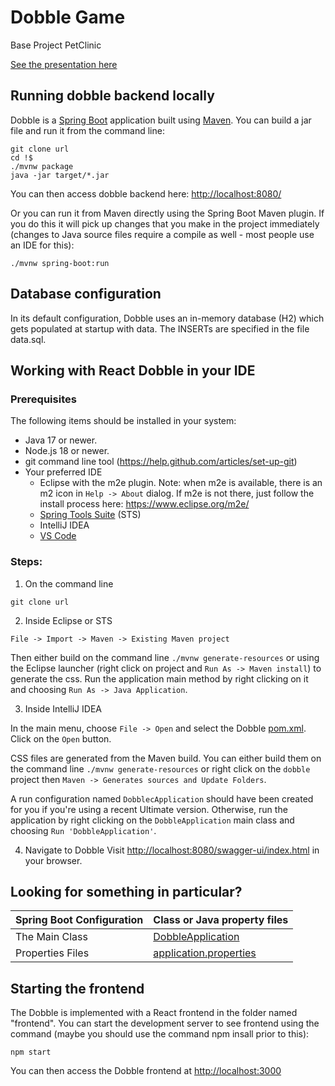 # Dobble Game

Base Project PetClinic

<a href="https://speakerdeck.com/michaelisvy/spring-dobble-sample-application">See the presentation here</a>

## Running dobble backend locally
Dobble is a [Spring Boot](https://spring.io/guides/gs/spring-boot) application built using [Maven](https://spring.io/guides/gs/maven/).  You can build a jar file and run it from the command line:


```
git clone url
cd !$
./mvnw package
java -jar target/*.jar
```

You can then access dobble backend here: [http://localhost:8080/](http://localhost:8080/swagger-ui/index.html)



Or you can run it from Maven directly using the Spring Boot Maven plugin. If you do this it will pick up changes that you make in the project immediately (changes to Java source files require a compile as well - most people use an IDE for this):

```
./mvnw spring-boot:run
```
## Database configuration

In its default configuration, Dobble uses an in-memory database (H2) which
gets populated at startup with data. The INSERTs are specified in the file data.sql.

## Working with React Dobble in your IDE

### Prerequisites
The following items should be installed in your system:
* Java 17 or newer.
* Node.js 18 or newer.
* git command line tool (https://help.github.com/articles/set-up-git)
* Your preferred IDE 
  * Eclipse with the m2e plugin. Note: when m2e is available, there is an m2 icon in `Help -> About` dialog. If m2e is
  not there, just follow the install process here: https://www.eclipse.org/m2e/
  * [Spring Tools Suite](https://spring.io/tools) (STS)
  * IntelliJ IDEA
  * [VS Code](https://code.visualstudio.com)

### Steps:

1) On the command line
```
git clone url
```
2) Inside Eclipse or STS
```
File -> Import -> Maven -> Existing Maven project
```

Then either build on the command line `./mvnw generate-resources` or using the Eclipse launcher (right click on project and `Run As -> Maven install`) to generate the css. Run the application main method by right clicking on it and choosing `Run As -> Java Application`.

3) Inside IntelliJ IDEA

In the main menu, choose `File -> Open` and select the Dobble [pom.xml](pom.xml). Click on the `Open` button.

CSS files are generated from the Maven build. You can either build them on the command line `./mvnw generate-resources`
or right click on the `dobble` project then `Maven -> Generates sources and Update Folders`.

A run configuration named `DobblecApplication` should have been created for you if you're using a recent Ultimate
version. Otherwise, run the application by right clicking on the `DobbleApplication` main class and choosing
`Run 'DobbleApplication'`.

4) Navigate to Dobble
Visit [http://localhost:8080/swagger-ui/index.html](http://localhost:8080/swagger-ui/index.html) in your browser.


## Looking for something in particular?

|Spring Boot Configuration | Class or Java property files  |
|--------------------------|---|
|The Main Class | [DobbleApplication](https://github.com/gii-is-DP1/spring-Dobble/blob/master/src/main/java/org/springframework/samples/Dobble/Dobble.java) |
|Properties Files | [application.properties](https://github.com/gii-is-DP1/spring-Dobble/blob/master/src/main/resources) |


## Starting the frontend

The Dobble is implemented with a React frontend in the folder named "frontend".
You can start the development server to see frontend using the command (maybe you should use the command npm insall prior to this):
```
npm start
```
You can then access the Dobble frontend at [http://localhost:3000](http://localhost:3000)

